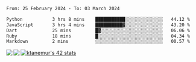 <!--START_SECTION:waka-->

```txt
From: 25 February 2024 - To: 03 March 2024

Python           3 hrs 8 mins    ███████████░░░░░░░░░░░░░░   44.12 %
JavaScript       3 hrs 4 mins    ██████████▓░░░░░░░░░░░░░░   43.20 %
Dart             25 mins         █▓░░░░░░░░░░░░░░░░░░░░░░░   06.06 %
Ruby             18 mins         █░░░░░░░░░░░░░░░░░░░░░░░░   04.34 %
Markdown         2 mins          ░░░░░░░░░░░░░░░░░░░░░░░░░   00.57 %
```

<!--END_SECTION:waka-->
<a href="https://github.com/anuraghazra/github-readme-stats">
  <img align="left" src="https://github-readme-stats.vercel.app/api?username=Tanesan&count_private=true&show_icons=true" />
<img align="left" src="https://github-readme-stats.vercel.app/api/top-langs/?username=Tanesan" />
</a>

[![ktanemur's 42 stats](https://badge42.vercel.app/api/v2/cl1wslf6s002109l771rng2w8/stats?cursusId=21&coalitionId=62)](https://github.com/JaeSeoKim/badge42)
